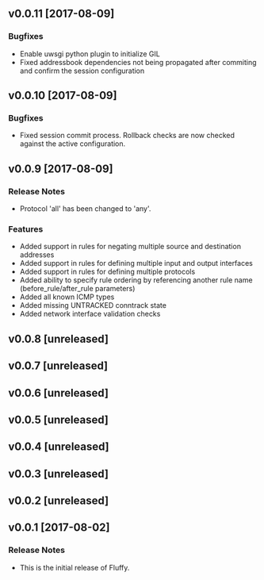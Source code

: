 ## v0.0.11 [2017-08-09]

### Bugfixes

* Enable uwsgi python plugin to initialize GIL
* Fixed addressbook dependencies not being propagated after commiting and confirm the session configuration

## v0.0.10 [2017-08-09]

### Bugfixes

* Fixed session commit process. Rollback checks are now checked against the active configuration.

## v0.0.9 [2017-08-09]

### Release Notes

* Protocol 'all' has been changed to 'any'.

### Features

* Added support in rules for negating multiple source and destination addresses
* Added support in rules for defining multiple input and output interfaces
* Added support in rules for defining multiple protocols
* Added ability to specify rule ordering by referencing another rule name (before_rule/after_rule parameters)
* Added all known ICMP types
* Added missing UNTRACKED conntrack state
* Added network interface validation checks

## v0.0.8 [unreleased]

## v0.0.7 [unreleased]

## v0.0.6 [unreleased]

## v0.0.5 [unreleased]

## v0.0.4 [unreleased]

## v0.0.3 [unreleased]

## v0.0.2 [unreleased]

## v0.0.1 [2017-08-02]

### Release Notes

* This is the initial release of Fluffy.
